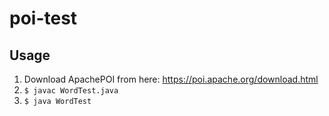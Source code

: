# poi-test

## Usage

1. Download ApachePOI from here: https://poi.apache.org/download.html
2. `$ javac WordTest.java`
3. `$ java WordTest`
